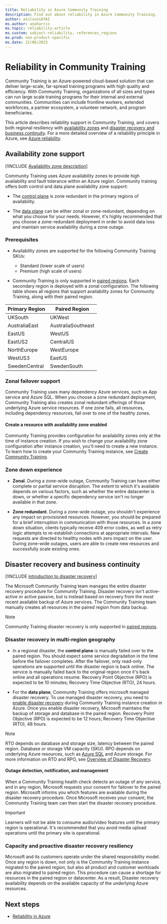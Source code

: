 ```yaml
---
title: Reliability in Azure Community Training
description: Find out about reliability in Azure Community Training.
author: atulsoni87AI
ms.author: anaharris
ms.topic: reliability-article
ms.custom: subject-reliability, references_regions
ms.prod: non-product-specific
ms.date: 12/06/2023
---
```



# Reliability in Community Training

Community Training is an Azure-powered cloud-based solution that can deliver large-scale, far-spread training programs with high quality and efficiency. With Community Training, organizations of all sizes and types can run large scale training programs for their internal and external communities. Communities can include frontline workers, extended workforces, a partner ecosystem, a volunteer network, and program beneficiaries. 

This article describes reliability support in Community Training, and covers  both regional resiliency with [availability zones](/azure/reliability/availability-zones-overview?tabs=azure-clit) and [disaster recovery and business continuity](/azure/reliability/disaster-recovery-overview). For a more detailed overview of a reliability principle in Azure, see [Azure reliability](/azure/reliability/overview).

## Availability zone support

[!INCLUDE [Availability zone description](includes/reliability-availability-zone-description-include.md)]

Community Training uses Azure availability zones to provide high availability and fault tolerance within an Azure region. Community training offers both control and data plane availability zone support: 

- The [control plane](/azure/azure-resource-manager/management/control-plane-and-data-plane#control-plane) is zone redundant in the primary regions of availability. 

- The [data plane](/azure/azure-resource-manager/management/control-plane-and-data-plane#data-plane) can be either zonal or zone-redundant, depending on what you choose for your needs. However, it's highly recommended that you choose a zone-redundant deployment in order to avoid data loss and maintain service availability during a zone outage. 


### Prerequisites

- Availability zones are supported for the following Community Training SKUs:

    - Standard (lower scale of users)
    - Premium (high scale of users)

- Community Training is only supported in [paired regions](./cross-region-replication-azure.md#azure-paired-regions).  Each secondary region is deployed with a zonal configuration. The following table shows all regions that support availability zones for Community Training, along with their paired region.

| Primary Region | Paired Region  |
|--------------------|--------------------|
| UKSouth            | UKWest             |
| AustraliaEast      | AustraliaSoutheast |
| EastUS             | WestUS             |
| EastUS2            | CentralUS          |
| NorthEurope        | WestEurope         |
| WestUS3            | EastUS             |
| SwedenCentral      | SwedenSouth        |



### Zonal failover support

Community Training uses many dependency Azure services, such as App service and Azure SQL. When you choose a zone redundant deployment, Community Training also creates zonal redundant offerings of those underlying Azure service resources. If one zone fails, all resources, including dependency resources, fail over to one of the healthy zones.


#### Create a resource with availability zone enabled

Community Training provides configuration for availability zones only at the time of instance creation. If you wish to change your availability zone configuration after instance creation, you'll need to create a new instance. To learn how to create your Community Training instance, see [Create Community Training](). 

### Zone down experience

- **Zonal**. During a zone-wide outage, Community Training can have either complete or partial service disruption. The extent to which it's available depends on various factors, such as whether the entire datacenter is down, or whether a specific dependency service isn't no longer available in that zone. 

- **Zone redundant**. During a zone-wide outage, you shouldn't experience any impact on provisioned resources. However, you should be prepared for a brief interruption in communication with those resources. In a zone down situation, clients typically receive 409 error codes, as well as retry logic attempts to re-establish connections at appropriate intervals. New requests are directed to healthy nodes with zero impact on the user. During zone-wide outages, users are able to create new resources and successfully scale existing ones.

## Disaster recovery and business continuity

[!INCLUDE [introduction to disaster recovery](includes/reliability-disaster-recovery-description-include.md)]

The Microsoft Community Training team manages the entire disaster recovery procedure for Community Training. Disaster recovery isn't active-active or active passive, but is instead based on recovery from the most recent available backup of Azure services. The Community Training team manually creates all resources in the paired region from data backup.

>[!NOTE]
>Community Training disaster recovery is only supported in [paired regions](./cross-region-replication-azure.md#azure-paired-regions). 

### Disaster recovery in multi-region geography

- In a regional disaster, the **control plane** is manually failed over to the paired region. You should expect some service degradation in the time before the failover completes. After the failover, only read-only operations are supported until the disaster region is back online. The service is manually failed back to the original region once it's back online and all operations resume. Recovery Point Objective (RPO) is expected to be 10 minutes; Recovery Time Objective (RTO), 24 hours.

- For the **data plane**, Community Training offers microsoft managed disaster recovery. To use managed disaster recovery, you need to [enable disaster recovery]() during Community Training instance creation in Azure. Once you enable disaster recovery, Microsoft maintains the backup of storage and database in the paired region. Recovery Point Objective (RPO) is expected to be 12 hours; Recovery Time Objective (RTO), 48 hours.


>[!NOTE]
> RTO depends on database and storage size, latency between the paired region. Database or storage VM capacity (SKU). RPO depends on underlying Azure resources, such as [Azure SQL](/azure/azure-sql/database/recovery-using-backups?view=azuresql&tabs=azure-portal&preserve-view=true#geo-restore-considerations) and Azure storage. For more information on RTO and RPO, see [Overview of Disaster Recovery](./disaster-recovery-overview.md).


#### Outage detection, notification, and management

When a Community Training health check detects an outage of any service, and in any region, Microsoft requests your consent for failover to the paired region. Microsoft informs you which features are available during the disaster recovery procedure. Once Microsoft receives your consent, the Community Training team can then start the disaster recovery procedure.

>[!IMPORTANT]
> Learners will not be able to consume audio/video features until the primary region is operational. It's recommended that you avoid media upload operations until the primary site is operational.


### Capacity and proactive disaster recovery resiliency

Microsoft and its customers operate under the shared responsibility model. Once any region is down, not only is the Community Training instance migrated to the paired region, but also all product and customer workloads are also migrated to paired region.  This procedure can cause a shortage for resources in the paired region or datacenter. As a result, Disaster recovery availability depends on the available capacity of the underlying Azure resources.

## Next steps

- [Reliability in Azure](./overview.md)
